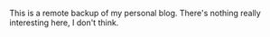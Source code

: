 This is a remote backup of my personal blog.
There's nothing really interesting here, I don't think.